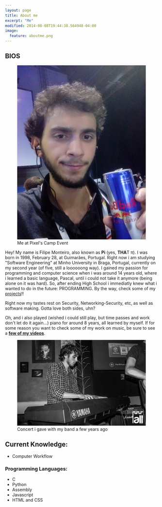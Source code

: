 ```yaml
---
layout: page
title: About me
excerpt: "Me"
modified: 2014-08-08T19:44:38.564948-04:00
image:
  feature: aboutme.png
---
```


## BIOS

<figure>
	<img src="/images/myself.jpg" alt="image">
	<figcaption>Me at Pixel's Camp Event</figcaption>
</figure>

Hey!
My name is Filipe Monteiro, also known as **Pi** (yes, **THA**T π). I was born in 1998, February 28, at Guimarães, Portugal. Right now i am studying "Software Engineering" at Minho University in Braga, Portugal, currently on my second year (of five, still  a loooooong way). I gained my passion for programming and computer science when i was around 14 years old, where i learned a basic language, Pascal, until i could not take it anymore (being alone on it was hard). So, after ending High School i immediatly knew what i wanted to do in the future: PROGRAMMING.
By the way, check some of my [projects](https://github.com/pimonteiro?tab=repositories)!!


Right now my tastes rest on Security, Networking-Security, etc, as well as software making. Gotta love both sides, uhn?

Oh, and i also played (wished i could still play, but time passes and work don't let do it again...) piano for around 8 years, all learned by myself. If for some reason you want to check some of my work on music, be sure to see a [**few of my videos**](https://www.youtube.com/user/Pimonteiro1/videos/).

<figure>
	<img src="/images/meme.jpg" alt="image">
	<figcaption>Concert i gave with my band a few years ago</figcaption>
</figure>

## Current Knowledge:

* Computer Workflow

### Programming Languages:

* C
* Python
* Assembly
* Javascript
* HTML and CSS

<!-- [^1]: Example: *domain.com/category-name/post-title* -->
